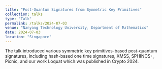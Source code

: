 ```yaml
---
title: "Post-Quantum Signatures from Symmetric Key Primitives"
collection: talks
type: "Talk"
permalink: /talks/2024-07-03
venue: "Nanyang Technology University, Department of Mathematics"
date: 2024-07-03
location: "Singapore"
---
```


The talk introduced various symmetric key primitives-based post-quantum signatures, including hash-based one time signatures, XMSS, SPHINCS+, Picnic, and our work Loquat which was published in Crypto 2024.
